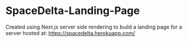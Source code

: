 # SpaceDelta-Landing-Page
Created using Next.js server side rendering to build a landing page for a server
hosted at: https://spacedelta.herokuapp.com/
